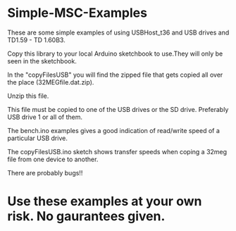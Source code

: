 # Simple-MSC-Examples

These are some simple examples of using USBHost_t36 and USB drives and TD1.59 - TD 1.60B3.

Copy this library to your local Arduino sketchbook to use.They will only be seen in the sketchbook.

In the "copyFilesUSB" you will find the zipped file that gets copied all over the place (32MEGfile.dat.zip).

Unzip this file. 

This file must be copied to one of the USB drives or the SD drive. Preferably USB drive 1 or all of them.

The bench.ino examples gives a good indication of read/write speed of a particular USB drive.

The copyFilesUSB.ino sketch shows transfer speeds when coping a 32meg file from one device to another.

There are probably bugs!!

# Use these examples at your own risk. No gaurantees given. 
